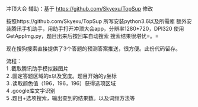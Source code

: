  冲顶大会 辅助：基于 https://github.com/Skyexu/TopSup 修改
 
 按照https://github.com/Skyexu/TopSup 所写安装python3.6以及所需库
 额外安装腾讯手机助手，用助手打开冲顶大会app，分辨率1280*720，DPI320
 使用GetAppImg.py，题目出来后按回车自动搜索
 搜索结果很堪忧=。=   

现在搜狗搜索直接提供了3个答题的预测答案推送，很方便。此份代码留存。   
 
 流程：  
 1 .截取腾讯助手模拟器图片   
 2 .固定答题区域的x以及宽度。题目开始的y坐标     
 3 .读取颜色值（196，196，196）获得选项区域  
 4 .google库文字识别    
 5 .题目+选项搜索，输出查到的结果数。以及词频方法等  
